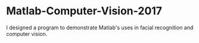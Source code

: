 # Matlab-Computer-Vision-2017
I designed a program to demonstrate Matlab's uses in facial recognition and computer vision.
